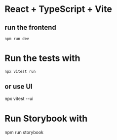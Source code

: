 # React + TypeScript + Vite

## run the frontend
`npm run dev`

# Run the tests with
`npx vitest run`
## or use UI
npx vitest --ui

# Run Storybook with
npm run storybook
